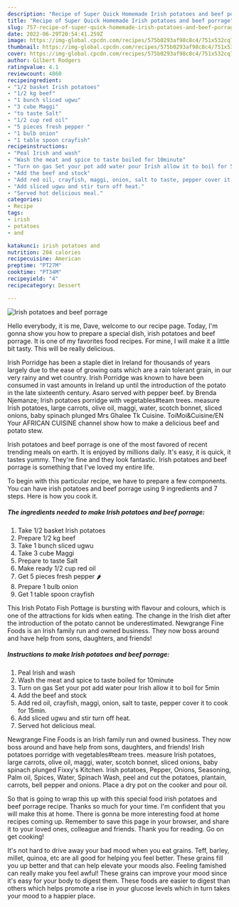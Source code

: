 ```yaml
---
description: "Recipe of Super Quick Homemade Irish potatoes and beef porrage"
title: "Recipe of Super Quick Homemade Irish potatoes and beef porrage"
slug: 757-recipe-of-super-quick-homemade-irish-potatoes-and-beef-porrage
date: 2022-06-29T20:54:41.259Z
image: https://img-global.cpcdn.com/recipes/575b0293af98c8c4/751x532cq70/irish-potatoes-and-beef-porrage-recipe-main-photo.jpg
thumbnail: https://img-global.cpcdn.com/recipes/575b0293af98c8c4/751x532cq70/irish-potatoes-and-beef-porrage-recipe-main-photo.jpg
cover: https://img-global.cpcdn.com/recipes/575b0293af98c8c4/751x532cq70/irish-potatoes-and-beef-porrage-recipe-main-photo.jpg
author: Gilbert Rodgers
ratingvalue: 4.1
reviewcount: 4860
recipeingredient:
- "1/2 basket Irish potatoes"
- "1/2 kg beef"
- "1 bunch sliced ugwu"
- "3 cube Maggi"
- "to taste Salt"
- "1/2 cup red oil"
- "5 pieces fresh pepper "
- "1 bulb onion"
- "1 table spoon crayfish"
recipeinstructions:
- "Peal Irish and wash"
- "Wash the meat and spice to taste boiled for 10minute"
- "Turn on gas Set your pot add water pour Irish allow it to boil for 5min"
- "Add the beef and stock"
- "Add red oil, crayfish, maggi, onion, salt to taste, pepper cover it to cook for 15min."
- "Add sliced ugwu and stir turn off heat."
- "Served hot delicious meal."
categories:
- Recipe
tags:
- irish
- potatoes
- and

katakunci: irish potatoes and 
nutrition: 204 calories
recipecuisine: American
preptime: "PT27M"
cooktime: "PT34M"
recipeyield: "4"
recipecategory: Dessert

---
```



![Irish potatoes and beef porrage](https://img-global.cpcdn.com/recipes/575b0293af98c8c4/751x532cq70/irish-potatoes-and-beef-porrage-recipe-main-photo.jpg)

Hello everybody, it is me, Dave, welcome to our recipe page. Today, I'm gonna show you how to prepare a special dish, irish potatoes and beef porrage. It is one of my favorites food recipes. For mine, I will make it a little bit tasty. This will be really delicious.

Irish Porridge has been a staple diet in Ireland for thousands of years largely due to the ease of growing oats which are a rain tolerant grain, in our very rainy and wet country. Irish Porridge was known to have been consumed in vast amounts in Ireland up until the introduction of the potato in the late sixteenth century. Asaro served with pepper beef. by Brenda Njemanze; Irish potatoes porridge with vegetables#team trees. measure Irish potatoes, large carrots, olive oil, maggi, water, scotch bonnet, sliced onions, baby spinach plunged Mrs Ghalee Tk Cuisine. ToiMoi&amp;Cuisine/EN Your AFRICAN CUISINE channel show how to make a delicious beef and potato stew.

Irish potatoes and beef porrage is one of the most favored of recent trending meals on earth. It is enjoyed by millions daily. It's easy, it is quick, it tastes yummy. They're fine and they look fantastic. Irish potatoes and beef porrage is something that I've loved my entire life.


To begin with this particular recipe, we have to prepare a few components. You can have irish potatoes and beef porrage using 9 ingredients and 7 steps. Here is how you cook it.

<!--inarticleads1-->

##### The ingredients needed to make Irish potatoes and beef porrage:

1. Take 1/2 basket Irish potatoes
1. Prepare 1/2 kg beef
1. Take 1 bunch sliced ugwu
1. Take 3 cube Maggi
1. Prepare to taste Salt
1. Make ready 1/2 cup red oil
1. Get 5 pieces fresh pepper 🌶
1. Prepare 1 bulb onion
1. Get 1 table spoon crayfish


This Irish Potato Fish Pottage is bursting with flavour and colours, which is one of the attractions for kids when eating. The change in the Irish diet after the introduction of the potato cannot be underestimated. Newgrange Fine Foods is an Irish family run and owned business. They now boss around and have help from sons, daughters, and friends! 

<!--inarticleads2-->

##### Instructions to make Irish potatoes and beef porrage:

1. Peal Irish and wash
1. Wash the meat and spice to taste boiled for 10minute
1. Turn on gas Set your pot add water pour Irish allow it to boil for 5min
1. Add the beef and stock
1. Add red oil, crayfish, maggi, onion, salt to taste, pepper cover it to cook for 15min.
1. Add sliced ugwu and stir turn off heat.
1. Served hot delicious meal.


Newgrange Fine Foods is an Irish family run and owned business. They now boss around and have help from sons, daughters, and friends! Irish potatoes porridge with vegetables#team trees. measure Irish potatoes, large carrots, olive oil, maggi, water, scotch bonnet, sliced onions, baby spinach plunged Fixxy&#39;s Kitchen. Irish potatoes, Pepper, Onions, Seasoning, Palm oil, Spices, Water, Spinach Wash, peel and cut the potatoes, plantain, carrots, bell pepper and onions. Place a dry pot on the cooker and pour oil. 

So that is going to wrap this up with this special food irish potatoes and beef porrage recipe. Thanks so much for your time. I'm confident that you will make this at home. There is gonna be more interesting food at home recipes coming up. Remember to save this page in your browser, and share it to your loved ones, colleague and friends. Thank you for reading. Go on get cooking!

It's not hard to drive away your bad mood when you eat grains. Teff, barley, millet, quinoa, etc are all good for helping you feel better. These grains fill you up better and that can help elevate your moods also. Feeling famished can really make you feel awful! These grains can improve your mood since it's easy for your body to digest them. These foods are easier to digest than others which helps promote a rise in your glucose levels which in turn takes your mood to a happier place.
